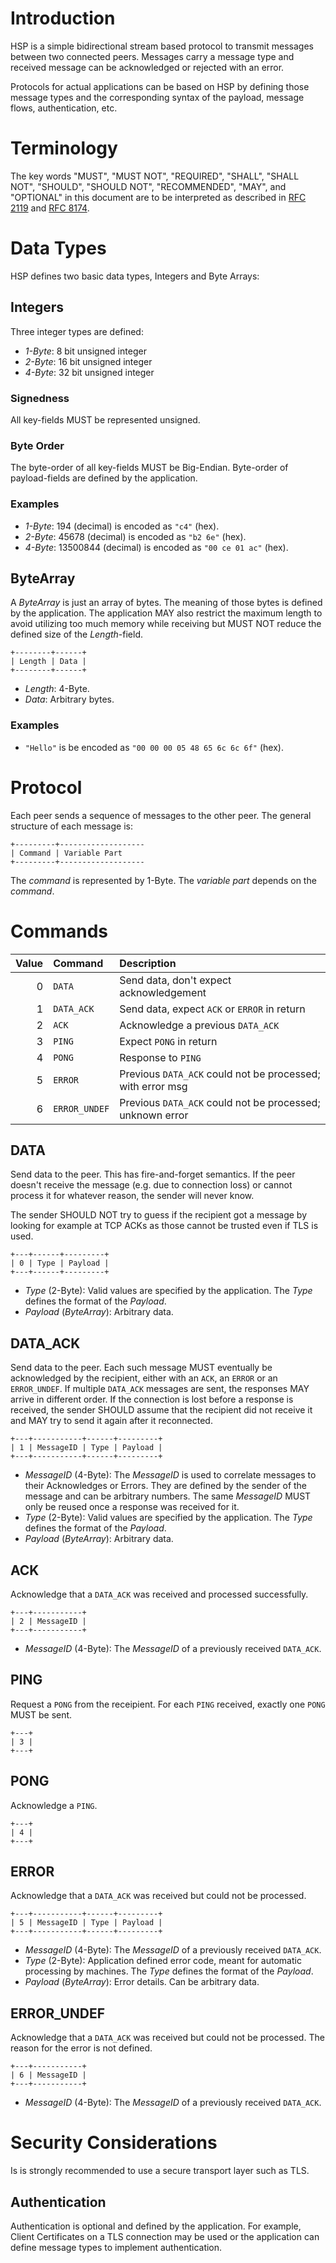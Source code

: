 # Introduction

HSP is a simple bidirectional stream based protocol to transmit messages
between two connected peers. Messages carry a message type and received message can
be acknowledged or rejected with an error.

Protocols for actual applications can be based on HSP by defining those message types
and the corresponding syntax of the payload, message flows, authentication, etc.

# Terminology

The key words "MUST", "MUST NOT", "REQUIRED", "SHALL", "SHALL NOT", "SHOULD",
"SHOULD NOT", "RECOMMENDED", "MAY", and "OPTIONAL" in this document are to be
interpreted as described in [RFC 2119](https://tools.ietf.org/html/rfc2119) and
[RFC 8174](https://tools.ietf.org/html/rfc8174).

# Data Types

HSP defines two basic data types, Integers and Byte Arrays:

## Integers

Three integer types are defined:

  * *1-Byte*: 8 bit unsigned integer
  * *2-Byte*: 16 bit unsigned integer
  * *4-Byte*: 32 bit unsigned integer

### Signedness

All key-fields MUST be represented unsigned.

### Byte Order

The byte-order of all key-fields MUST be Big-Endian. Byte-order of
payload-fields are defined by the application.

### Examples

  * *1-Byte*: 194 (decimal) is encoded as `"c4"` (hex).
  * *2-Byte*: 45678 (decimal) is encoded as `"b2 6e"` (hex).
  * *4-Byte*: 13500844 (decimal) is encoded as `"00 ce 01 ac"` (hex).

## ByteArray

A *ByteArray* is just an array of bytes.  The meaning of those bytes is defined
by the application. The application MAY also restrict the maximum length to avoid
utilizing too much memory while receiving but MUST NOT reduce the defined size of the
*Length*-field.

~~~
+--------+------+
| Length | Data |
+--------+------+
~~~

  * *Length*: 4-Byte.
  * *Data*: Arbitrary bytes.

### Examples

  * `"Hello"` is be encoded as `"00 00 00 05 48 65 6c 6c 6f"` (hex).

# Protocol

Each peer sends a sequence of messages to the other peer.  The general
structure of each message is:

~~~
+---------+-------------------
| Command | Variable Part
+---------+-------------------
~~~

The *command* is represented by 1-Byte. The *variable part* depends on the *command*.

# Commands

| Value | Command       | Description                                                 |
| ----: | :------------ | :---------------------------------------------------------- |
|     0 | `DATA`        | Send data, don't expect acknowledgement                     |
|     1 | `DATA_ACK`    | Send data, expect `ACK` or `ERROR` in return                |
|     2 | `ACK`         | Acknowledge a previous `DATA_ACK`                           |
|     3 | `PING`        | Expect `PONG` in return                                     |
|     4 | `PONG`        | Response to `PING`                                          |
|     5 | `ERROR`       | Previous `DATA_ACK` could not be processed; with error msg  |
|     6 | `ERROR_UNDEF` | Previous `DATA_ACK` could not be processed; unknown error   |

## DATA

Send data to the peer.  This has fire-and-forget semantics.  If the peer doesn't
receive the message (e.g. due to connection loss) or cannot process it for
whatever reason, the sender will never know.

The sender SHOULD NOT try to guess if the recipient got a message by looking for
example at TCP ACKs as those cannot be trusted even if TLS is used.

~~~
+---+------+---------+
| 0 | Type | Payload |
+---+------+---------+
~~~

  * *Type* (2-Byte): Valid values are specified by the application.  The
    *Type* defines the format of the *Payload*.
  * *Payload* (*ByteArray*): Arbitrary data.


## DATA\_ACK

Send data to the peer.  Each such message MUST eventually be acknowledged by
the recipient, either with an `ACK`, an `ERROR` or an `ERROR_UNDEF`.  If multiple `DATA_ACK`
messages are sent, the responses MAY arrive in different order.  If the
connection is lost before a response is received, the sender SHOULD
assume that the recipient did not receive it and MAY try to send it again after
it reconnected.

~~~
+---+-----------+------+---------+
| 1 | MessageID | Type | Payload |
+---+-----------+------+---------+
~~~

  * *MessageID* (4-Byte): The *MessageID* is used to correlate messages to their
    Acknowledges or Errors.  They are defined by the sender of the message and
    can be arbitrary numbers.  The same *MessageID* MUST only be reused once a
    response was received for it.
  * *Type* (2-Byte): Valid values are specified by the application.  The
    *Type* defines the format of the *Payload*.
  * *Payload* (*ByteArray*): Arbitrary data.

## ACK

Acknowledge that a `DATA_ACK` was received and processed successfully.

~~~
+---+-----------+
| 2 | MessageID |
+---+-----------+
~~~

  * *MessageID* (4-Byte): The *MessageID* of a previously received `DATA_ACK`.

## PING

Request a `PONG` from the receipient.  For each `PING` received, exactly one
`PONG` MUST be sent.

~~~
+---+
| 3 |
+---+
~~~

## PONG

Acknowledge a `PING`.

~~~
+---+
| 4 |
+---+
~~~

## ERROR

Acknowledge that a `DATA_ACK` was received but could not be processed.

~~~
+---+-----------+------+---------+
| 5 | MessageID | Type | Payload |
+---+-----------+------+---------+
~~~

  * *MessageID* (4-Byte): The *MessageID* of a previously received `DATA_ACK`.
  * *Type* (2-Byte): Application defined error code, meant for automatic
    processing by machines.  The *Type* defines the format of the *Payload*.
  * *Payload* (*ByteArray*): Error details. Can be arbitrary data.

## ERROR\_UNDEF

Acknowledge that a `DATA_ACK` was received but could not be processed.
The reason for the error is not defined.

~~~
+---+-----------+
| 6 | MessageID |
+---+-----------+
~~~

  * *MessageID* (4-Byte): The *MessageID* of a previously received `DATA_ACK`.


# Security Considerations 

Is is strongly recommended to use a secure transport layer such as TLS.

## Authentication

Authentication is optional and defined by the application.  For example, Client
Certificates on a TLS connection may be used or the application can define
message types to implement authentication.
